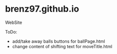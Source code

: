 # brenz97.github.io
WebSite

ToDo:
- add/take away balls buttons for ballPage.html
- change content of shifting text for moveTitle.html 
